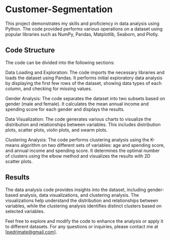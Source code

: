 # Customer-Segmentation

This project demonstrates my skills and proficiency in data analysis using Python. The code provided performs various operations on a dataset using popular libraries such as NumPy, Pandas, Matplotlib, Seaborn, and Plotly.

## Code Structure
The code can be divided into the following sections:

Data Loading and Exploration: The code imports the necessary libraries and loads the dataset using Pandas. It performs initial exploratory data analysis by displaying the first few rows of the dataset, showing data types of each column, and checking for missing values.

Gender Analysis: The code separates the dataset into two subsets based on gender (male and female). It calculates the mean annual income and spending score for each gender and displays the results.

Data Visualization: The code generates various charts to visualize the distribution and relationships between variables. This includes distribution plots, scatter plots, violin plots, and swarm plots.

Clustering Analysis: The code performs clustering analysis using the K-means algorithm on two different sets of variables: age and spending score, and annual income and spending score. It determines the optimal number of clusters using the elbow method and visualizes the results with 2D scatter plots.

## Results
The data analysis code provides insights into the dataset, including gender-based analysis, data visualizations, and clustering analysis. The visualizations help understand the distribution and relationships between variables, while the clustering analysis identifies distinct clusters based on selected variables.

Feel free to explore and modify the code to enhance the analysis or apply it to different datasets. For any questions or inquiries, please contact me at [pedrimate@gmail.com].
